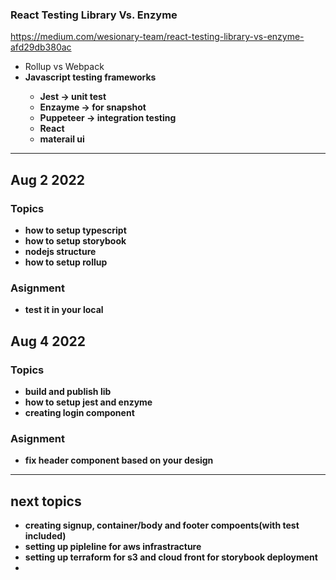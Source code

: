 ### React Testing Library Vs. Enzyme
https://medium.com/wesionary-team/react-testing-library-vs-enzyme-afd29db380ac

- Rollup vs Webpack
- <b> Javascript testing frameworks
    - Jest -> unit test
    - Enzayme -> for snapshot
    - Puppeteer -> integration testing
    - React
    - materail ui

*** 
## Aug 2 2022
### Topics
- how to setup typescript
- how to setup storybook
- nodejs structure
- how to setup rollup
### Asignment
- test it in your local

## Aug 4 2022
### Topics
- build and publish lib
- how to setup jest and enzyme
- creating login component 
### Asignment
- fix header component based on your design
***
## next topics
- creating signup, container/body and footer compoents(with test included)
- setting up pipleline for aws infrastracture
- setting up terraform for s3 and cloud front for storybook deployment
- 
